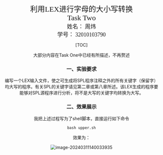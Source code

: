 <center>
  <font face="黑体" size = 5>
    利用LEX进行字母的大小写转换
  </font>
   <center><font face="黑体" size = 5>
     Task Two
  </font>
  <center><font face="黑体" size = 4>
    姓名： 周炜
  </font>
  <center><font face="黑体" size = 4>
    学号： 32010103790
  </font>
</center> 



[TOC]

大部分内容在Task One中已经有所描述，不再赘述

### 一、实验要求

编写一个LEX输入文件，使之可生成将SPL程序注释之外的所有关键字（保留字）均大写的程序。有关SPL的关键字请见第二章或第八章所述。该LEX生成的程序要能够对SPL源程序进行分析，将不是大写的关键字均转换为大写。 

### 二、效果展示

我把上述过程写为了shell脚本，直接运行如下命令

```shell
bash upper.sh
```

效果为：

![image-20240311140033935](C:\Users\Administrator\AppData\Roaming\Typora\typora-user-images\image-20240311140033935.png)

